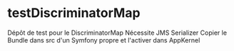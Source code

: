 # testDiscriminatorMap

Dépôt de test pour le DiscriminatorMap
Nécessite JMS Serializer
Copier le Bundle dans src d'un Symfony propre et l'activer dans AppKernel